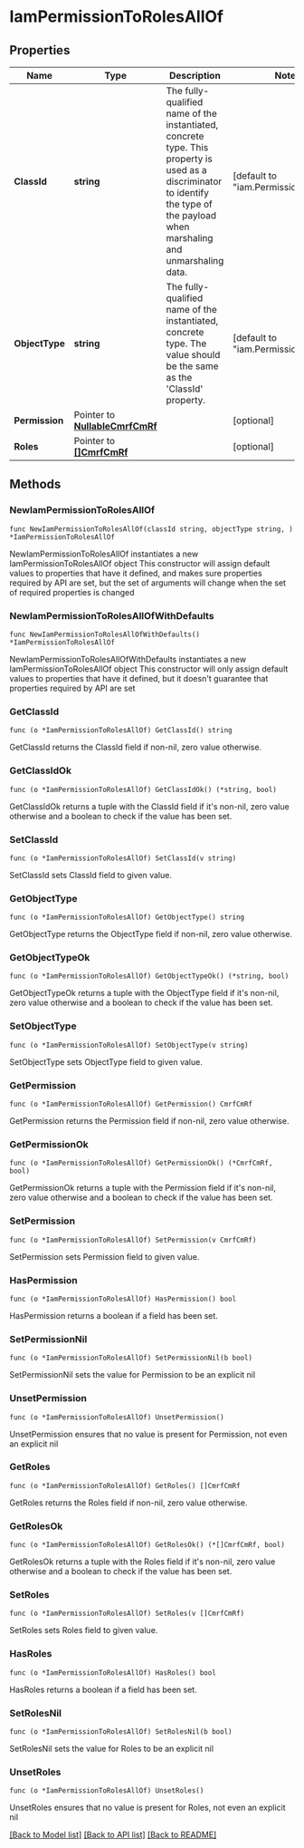# IamPermissionToRolesAllOf

## Properties

Name | Type | Description | Notes
------------ | ------------- | ------------- | -------------
**ClassId** | **string** | The fully-qualified name of the instantiated, concrete type. This property is used as a discriminator to identify the type of the payload when marshaling and unmarshaling data. | [default to "iam.PermissionToRoles"]
**ObjectType** | **string** | The fully-qualified name of the instantiated, concrete type. The value should be the same as the &#39;ClassId&#39; property. | [default to "iam.PermissionToRoles"]
**Permission** | Pointer to [**NullableCmrfCmRf**](cmrf.CmRf.md) |  | [optional] 
**Roles** | Pointer to [**[]CmrfCmRf**](CmrfCmRf.md) |  | [optional] 

## Methods

### NewIamPermissionToRolesAllOf

`func NewIamPermissionToRolesAllOf(classId string, objectType string, ) *IamPermissionToRolesAllOf`

NewIamPermissionToRolesAllOf instantiates a new IamPermissionToRolesAllOf object
This constructor will assign default values to properties that have it defined,
and makes sure properties required by API are set, but the set of arguments
will change when the set of required properties is changed

### NewIamPermissionToRolesAllOfWithDefaults

`func NewIamPermissionToRolesAllOfWithDefaults() *IamPermissionToRolesAllOf`

NewIamPermissionToRolesAllOfWithDefaults instantiates a new IamPermissionToRolesAllOf object
This constructor will only assign default values to properties that have it defined,
but it doesn't guarantee that properties required by API are set

### GetClassId

`func (o *IamPermissionToRolesAllOf) GetClassId() string`

GetClassId returns the ClassId field if non-nil, zero value otherwise.

### GetClassIdOk

`func (o *IamPermissionToRolesAllOf) GetClassIdOk() (*string, bool)`

GetClassIdOk returns a tuple with the ClassId field if it's non-nil, zero value otherwise
and a boolean to check if the value has been set.

### SetClassId

`func (o *IamPermissionToRolesAllOf) SetClassId(v string)`

SetClassId sets ClassId field to given value.


### GetObjectType

`func (o *IamPermissionToRolesAllOf) GetObjectType() string`

GetObjectType returns the ObjectType field if non-nil, zero value otherwise.

### GetObjectTypeOk

`func (o *IamPermissionToRolesAllOf) GetObjectTypeOk() (*string, bool)`

GetObjectTypeOk returns a tuple with the ObjectType field if it's non-nil, zero value otherwise
and a boolean to check if the value has been set.

### SetObjectType

`func (o *IamPermissionToRolesAllOf) SetObjectType(v string)`

SetObjectType sets ObjectType field to given value.


### GetPermission

`func (o *IamPermissionToRolesAllOf) GetPermission() CmrfCmRf`

GetPermission returns the Permission field if non-nil, zero value otherwise.

### GetPermissionOk

`func (o *IamPermissionToRolesAllOf) GetPermissionOk() (*CmrfCmRf, bool)`

GetPermissionOk returns a tuple with the Permission field if it's non-nil, zero value otherwise
and a boolean to check if the value has been set.

### SetPermission

`func (o *IamPermissionToRolesAllOf) SetPermission(v CmrfCmRf)`

SetPermission sets Permission field to given value.

### HasPermission

`func (o *IamPermissionToRolesAllOf) HasPermission() bool`

HasPermission returns a boolean if a field has been set.

### SetPermissionNil

`func (o *IamPermissionToRolesAllOf) SetPermissionNil(b bool)`

 SetPermissionNil sets the value for Permission to be an explicit nil

### UnsetPermission
`func (o *IamPermissionToRolesAllOf) UnsetPermission()`

UnsetPermission ensures that no value is present for Permission, not even an explicit nil
### GetRoles

`func (o *IamPermissionToRolesAllOf) GetRoles() []CmrfCmRf`

GetRoles returns the Roles field if non-nil, zero value otherwise.

### GetRolesOk

`func (o *IamPermissionToRolesAllOf) GetRolesOk() (*[]CmrfCmRf, bool)`

GetRolesOk returns a tuple with the Roles field if it's non-nil, zero value otherwise
and a boolean to check if the value has been set.

### SetRoles

`func (o *IamPermissionToRolesAllOf) SetRoles(v []CmrfCmRf)`

SetRoles sets Roles field to given value.

### HasRoles

`func (o *IamPermissionToRolesAllOf) HasRoles() bool`

HasRoles returns a boolean if a field has been set.

### SetRolesNil

`func (o *IamPermissionToRolesAllOf) SetRolesNil(b bool)`

 SetRolesNil sets the value for Roles to be an explicit nil

### UnsetRoles
`func (o *IamPermissionToRolesAllOf) UnsetRoles()`

UnsetRoles ensures that no value is present for Roles, not even an explicit nil

[[Back to Model list]](../README.md#documentation-for-models) [[Back to API list]](../README.md#documentation-for-api-endpoints) [[Back to README]](../README.md)


